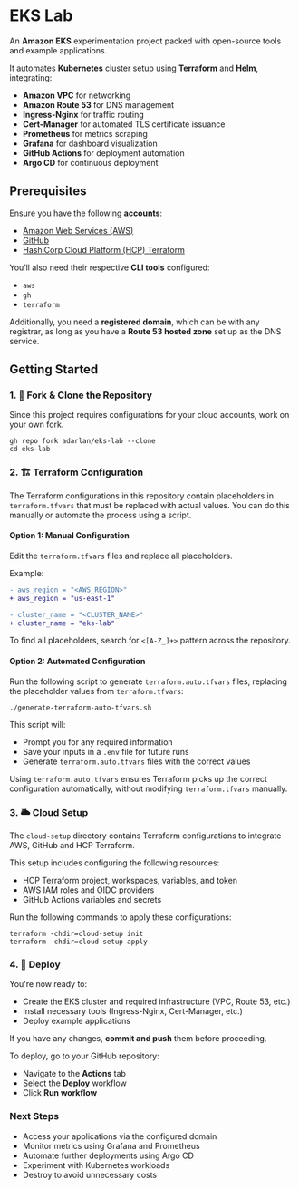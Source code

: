 # EKS Lab

An __Amazon EKS__ experimentation project packed with open-source tools and example applications.

It automates __Kubernetes__ cluster setup using __Terraform__ and __Helm__, integrating:

- __Amazon VPC__ for networking
- __Amazon Route 53__ for DNS management
- __Ingress-Nginx__ for traffic routing
- __Cert-Manager__ for automated TLS certificate issuance
- __Prometheus__ for metrics scraping
- __Grafana__ for dashboard visualization
- __GitHub Actions__ for deployment automation
- __Argo CD__ for continuous deployment

## Prerequisites

Ensure you have the following __accounts__:

- [Amazon Web Services (AWS)](https://aws.amazon.com/)
- [GitHub](https://github.com/)
- [HashiCorp Cloud Platform (HCP) Terraform](https://app.terraform.io/)

You’ll also need their respective __CLI tools__ configured:

- `aws`
- `gh`
- `terraform`

Additionally, you need a __registered domain__, which can be with any registrar, as long as you have a __Route 53 hosted zone__ set up as the DNS service.

## Getting Started

### 1. 📁 Fork & Clone the Repository

Since this project requires configurations for your cloud accounts, work on your own fork.

```shell
gh repo fork adarlan/eks-lab --clone
cd eks-lab
```

### 2. 🏗️ Terraform Configuration

The Terraform configurations in this repository contain placeholders in `terraform.tfvars` that must be replaced with actual values.
You can do this manually or automate the process using a script.

#### Option 1: Manual Configuration

Edit the `terraform.tfvars` files and replace all placeholders.

Example:

```diff
- aws_region = "<AWS_REGION>"
+ aws_region = "us-east-1"

- cluster_name = "<CLUSTER_NAME>"
+ cluster_name = "eks-lab"
```

To find all placeholders, search for `<[A-Z_]+>` pattern across the repository.

#### Option 2: Automated Configuration

Run the following script to generate `terraform.auto.tfvars` files, replacing the placeholder values from `terraform.tfvars`:

```shell
./generate-terraform-auto-tfvars.sh
```

This script will:

- Prompt you for any required information
- Save your inputs in a `.env` file for future runs
- Generate `terraform.auto.tfvars` files with the correct values

Using `terraform.auto.tfvars` ensures Terraform picks up the correct configuration automatically, without modifying `terraform.tfvars` manually.

### 3. 🌥️ Cloud Setup

The `cloud-setup` directory contains Terraform configurations to integrate AWS, GitHub and HCP Terraform.

This setup includes configuring the following resources:

- HCP Terraform project, workspaces, variables, and token
- AWS IAM roles and OIDC providers
- GitHub Actions variables and secrets

Run the following commands to apply these configurations:

```shell
terraform -chdir=cloud-setup init
terraform -chdir=cloud-setup apply
```

### 4. 🚀 Deploy

You're now ready to:

- Create the EKS cluster and required infrastructure (VPC, Route 53, etc.)
- Install necessary tools (Ingress-Nginx, Cert-Manager, etc.)
- Deploy example applications

If you have any changes, __commit and push__ them before proceeding.

To deploy, go to your GitHub repository:

- Navigate to the __Actions__ tab
- Select the __Deploy__ workflow
- Click __Run workflow__

### Next Steps

- Access your applications via the configured domain
- Monitor metrics using Grafana and Prometheus
- Automate further deployments using Argo CD
- Experiment with Kubernetes workloads
- Destroy to avoid unnecessary costs
